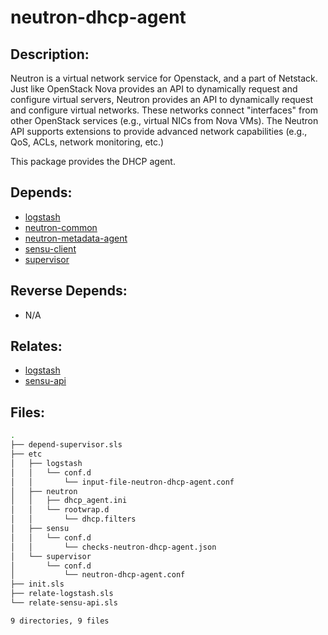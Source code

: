 # neutron-dhcp-agent

## Description:

Neutron is a virtual network service for Openstack, and a part of Netstack. Just like OpenStack Nova provides an API to dynamically request and configure virtual servers, Neutron provides an API to dynamically request and configure virtual networks. These networks connect "interfaces" from other OpenStack services (e.g., virtual NICs from Nova VMs). The Neutron API supports extensions to provide advanced network capabilities (e.g., QoS, ACLs, network monitoring, etc.)

This package provides the DHCP agent.

## Depends:

  -  [logstash](/salt/logstash)
  -  [neutron-common](/salt/neutron-common)
  -  [neutron-metadata-agent](/salt/neutron-metadata-agent)
  -  [sensu-client](/salt/sensu-client)
  -  [supervisor](/salt/supervisor)

## Reverse Depends:

  -  N/A

## Relates:

  -  [logstash](/salt/logstash)
  -  [sensu-api](/salt/sensu-api)

## Files:

```bash
.
├── depend-supervisor.sls
├── etc
│   ├── logstash
│   │   └── conf.d
│   │       └── input-file-neutron-dhcp-agent.conf
│   ├── neutron
│   │   ├── dhcp_agent.ini
│   │   └── rootwrap.d
│   │       └── dhcp.filters
│   ├── sensu
│   │   └── conf.d
│   │       └── checks-neutron-dhcp-agent.json
│   └── supervisor
│       └── conf.d
│           └── neutron-dhcp-agent.conf
├── init.sls
├── relate-logstash.sls
└── relate-sensu-api.sls

9 directories, 9 files
```
